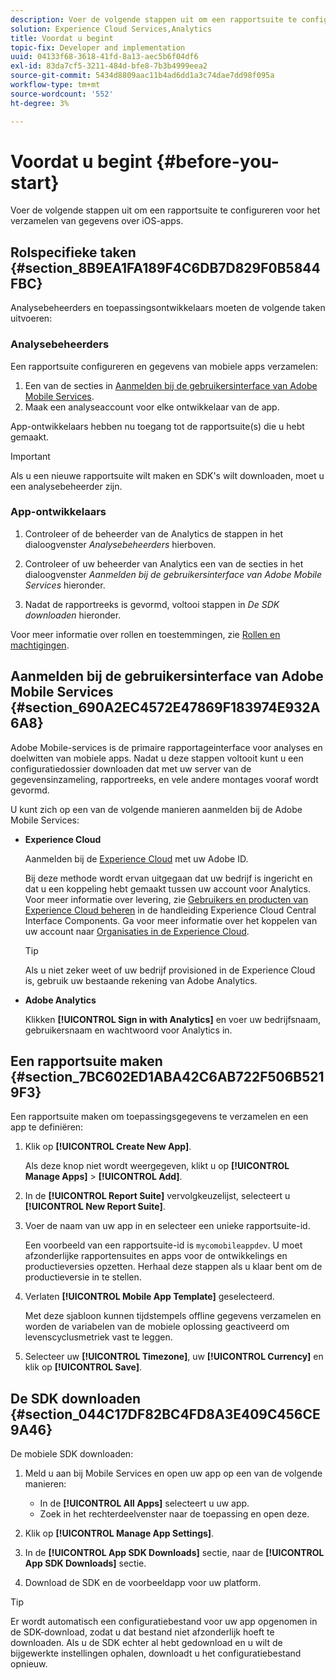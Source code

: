 ```yaml
---
description: Voer de volgende stappen uit om een rapportsuite te configureren voor het verzamelen van gegevens over iOS-apps.
solution: Experience Cloud Services,Analytics
title: Voordat u begint
topic-fix: Developer and implementation
uuid: 04133f68-3618-41fd-8a13-aec5b6f04df6
exl-id: 83da7cf5-3211-484d-bfe8-7b3b4999eea2
source-git-commit: 5434d8809aac11b4ad6dd1a3c74dae7dd98f095a
workflow-type: tm+mt
source-wordcount: '552'
ht-degree: 3%

---
```


# Voordat u begint {#before-you-start}

Voer de volgende stappen uit om een rapportsuite te configureren voor het verzamelen van gegevens over iOS-apps.

## Rolspecifieke taken {#section_8B9EA1FA189F4C6DB7D829F0B5844FBC}

Analysebeheerders en toepassingsontwikkelaars moeten de volgende taken uitvoeren:

### Analysebeheerders

Een rapportsuite configureren en gegevens van mobiele apps verzamelen:

1. Een van de secties in [Aanmelden bij de gebruikersinterface van Adobe Mobile Services](/help/ios/getting-started/getting-started.md).
1. Maak een analyseaccount voor elke ontwikkelaar van de app.

App-ontwikkelaars hebben nu toegang tot de rapportsuite(s) die u hebt gemaakt.

>[!IMPORTANT]
>
>Als u een nieuwe rapportsuite wilt maken en SDK&#39;s wilt downloaden, moet u een analysebeheerder zijn.

### App-ontwikkelaars

1. Controleer of de beheerder van de Analytics de stappen in het dialoogvenster *Analysebeheerders* hierboven.

1. Controleer of uw beheerder van Analytics een van de secties in het dialoogvenster *Aanmelden bij de gebruikersinterface van Adobe Mobile Services* hieronder.
1. Nadat de rapportreeks is gevormd, voltooi stappen in *De SDK downloaden* hieronder.

Voor meer informatie over rollen en toestemmingen, zie [Rollen en machtigingen](/help/using/gs/c-mob-roles-and-permissions.md).

## Aanmelden bij de gebruikersinterface van Adobe Mobile Services {#section_690A2EC4572E47869F183974E932A6A8}

Adobe Mobile-services is de primaire rapportageinterface voor analyses en doelwitten van mobiele apps. Nadat u deze stappen voltooit kunt u een configuratiedossier downloaden dat met uw server van de gegevensinzameling, rapportreeks, en vele andere montages vooraf wordt gevormd.

U kunt zich op een van de volgende manieren aanmelden bij de Adobe Mobile Services:

* **Experience Cloud**

   Aanmelden bij de [Experience Cloud](https://experience.adobe.com) met uw Adobe ID.

   Bij deze methode wordt ervan uitgegaan dat uw bedrijf is ingericht en dat u een koppeling hebt gemaakt tussen uw account voor Analytics. Voor meer informatie over levering, zie [Gebruikers en producten van Experience Cloud beheren](https://experienceleague.adobe.com/docs/core-services/interface/administration/admin-getting-started.html) in de handleiding Experience Cloud Central Interface Components. Ga voor meer informatie over het koppelen van uw account naar [Organisaties in de Experience Cloud](https://experienceleague.adobe.com/docs/core-services/interface/administration/organizations.html).

   >[!TIP]
   >
   >Als u niet zeker weet of uw bedrijf provisioned in de Experience Cloud is, gebruik uw bestaande rekening van Adobe Analytics.

* **Adobe Analytics**

   Klikken **[!UICONTROL Sign in with Analytics]** en voer uw bedrijfsnaam, gebruikersnaam en wachtwoord voor Analytics in.

## Een rapportsuite maken {#section_7BC602ED1ABA42C6AB722F506B5219F3}

Een rapportsuite maken om toepassingsgegevens te verzamelen en een app te definiëren:

1. Klik op **[!UICONTROL Create New App]**.

   Als deze knop niet wordt weergegeven, klikt u op **[!UICONTROL Manage Apps]** > **[!UICONTROL Add]**.

1. In de **[!UICONTROL Report Suite]** vervolgkeuzelijst, selecteert u **[!UICONTROL New Report Suite]**.

1. Voer de naam van uw app in en selecteer een unieke rapportsuite-id.

   Een voorbeeld van een rapportsuite-id is `mycomobileappdev`. U moet afzonderlijke rapportensuites en apps voor de ontwikkelings en productieversies opzetten. Herhaal deze stappen als u klaar bent om de productieversie in te stellen.
1. Verlaten **[!UICONTROL Mobile App Template]** geselecteerd.

   Met deze sjabloon kunnen tijdstempels offline gegevens verzamelen en worden de variabelen van de mobiele oplossing geactiveerd om levenscyclusmetriek vast te leggen.

1. Selecteer uw **[!UICONTROL Timezone]**, uw **[!UICONTROL Currency]** en klik op **[!UICONTROL Save]**.

## De SDK downloaden {#section_044C17DF82BC4FD8A3E409C456CE9A46}

De mobiele SDK downloaden:

1. Meld u aan bij Mobile Services en open uw app op een van de volgende manieren:

   * In de **[!UICONTROL All Apps]** selecteert u uw app.
   * Zoek in het rechterdeelvenster naar de toepassing en open deze.

1. Klik op **[!UICONTROL Manage App Settings]**.
1. In de **[!UICONTROL App SDK Downloads]** sectie, naar de **[!UICONTROL App SDK Downloads]** sectie.

1. Download de SDK en de voorbeeldapp voor uw platform.

>[!TIP]
>
>Er wordt automatisch een configuratiebestand voor uw app opgenomen in de SDK-download, zodat u dat bestand niet afzonderlijk hoeft te downloaden. Als u de SDK echter al hebt gedownload en u wilt de bijgewerkte instellingen ophalen, downloadt u het configuratiebestand opnieuw.
